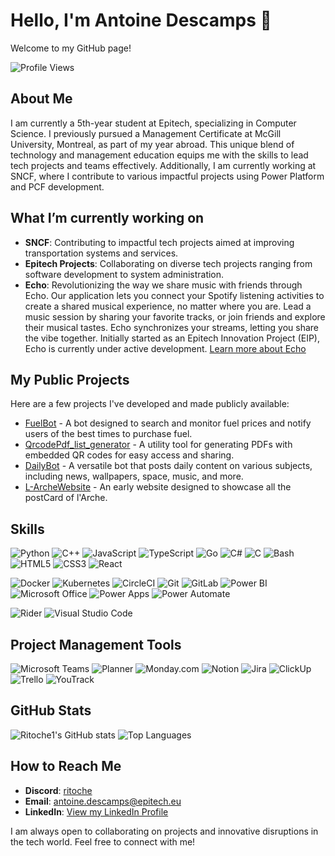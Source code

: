 # Hello, I'm Antoine Descamps 👋
Welcome to my GitHub page!

![Profile Views](https://komarev.com/ghpvc/?username=Ritoche1&color=brightgreen)

## About Me
I am currently a 5th-year student at Epitech, specializing in Computer Science. I previously pursued a Management Certificate at McGill University, Montreal, as part of my year abroad. This unique blend of technology and management education equips me with the skills to lead tech projects and teams effectively. Additionally, I am currently working at SNCF, where I contribute to various impactful projects using Power Platform and PCF development.

## What I’m currently working on
- **SNCF**: Contributing to impactful tech projects aimed at improving transportation systems and services.
- **Epitech Projects**: Collaborating on diverse tech projects ranging from software development to system administration.
- **Echo**: Revolutionizing the way we share music with friends through Echo. Our application lets you connect your Spotify listening activities to create a shared musical experience, no matter where you are. Lead a music session by sharing your favorite tracks, or join friends and explore their musical tastes. Echo synchronizes your streams, letting you share the vibe together. Initially started as an Epitech Innovation Project (EIP), Echo is currently under active development. [Learn more about Echo](https://echo-app.fr/)

## My Public Projects
Here are a few projects I've developed and made publicly available:
- [FuelBot](https://github.com/Ritoche1/FuelBot) - A bot designed to search and monitor fuel prices and notify users of the best times to purchase fuel.
- [QrcodePdf_list_generator](https://github.com/Ritoche1/QrcodePdf_list_generator) - A utility tool for generating PDFs with embedded QR codes for easy access and sharing.
- [DailyBot](https://github.com/Ritoche1/DailyBot) - A versatile bot that posts daily content on various subjects, including news, wallpapers, space, music, and more.
- [L-ArcheWebsite](https://github.com/Ritoche1/L-ArcheWebsite) - An early website designed to showcase all the postCard of l'Arche.

## Skills
![Python](https://img.shields.io/badge/Python-3776AB?style=for-the-badge&logo=python&logoColor=white)
![C++](https://img.shields.io/badge/C++-00599C?style=for-the-badge&logo=cplusplus&logoColor=white)
![JavaScript](https://img.shields.io/badge/JavaScript-F7DF1E?style=for-the-badge&logo=javascript&logoColor=black)
![TypeScript](https://img.shields.io/badge/TypeScript-007ACC?style=for-the-badge&logo=typescript&logoColor=white)
![Go](https://img.shields.io/badge/Go-00ADD8?style=for-the-badge&logo=go&logoColor=white)
![C#](https://img.shields.io/badge/C%23-239120?style=for-the-badge&logo=csharp&logoColor=white)
![C](https://img.shields.io/badge/C-A8B9CC?style=for-the-badge&logo=c&logoColor=black)
![Bash](https://img.shields.io/badge/Bash-4EAA25?style=for-the-badge&logo=gnu-bash&logoColor=white)
![HTML5](https://img.shields.io/badge/HTML5-E34F26?style=for-the-badge&logo=html5&logoColor=white)
![CSS3](https://img.shields.io/badge/CSS3-1572B6?style=for-the-badge&logo=css3&logoColor=white)
![React](https://img.shields.io/badge/React-61DAFB?style=for-the-badge&logo=react&logoColor=black)

![Docker](https://img.shields.io/badge/Docker-2496ED?style=for-the-badge&logo=docker&logoColor=white)
![Kubernetes](https://img.shields.io/badge/Kubernetes-326CE5?style=for-the-badge&logo=kubernetes&logoColor=white)
![CircleCI](https://img.shields.io/badge/CircleCI-343434?style=for-the-badge&logo=circleci&logoColor=white)
![Git](https://img.shields.io/badge/Git-F05032?style=for-the-badge&logo=git&logoColor=white)
![GitLab](https://img.shields.io/badge/GitLab-330F63?style=for-the-badge&logo=gitlab&logoColor=white)
![Power BI](https://img.shields.io/badge/Power%20BI-F2C811?style=for-the-badge&logo=powerbi&logoColor=black)
![Microsoft Office](https://img.shields.io/badge/Microsoft_Office-D83B01?style=for-the-badge&logo=microsoft-office&logoColor=white)
![Power Apps](https://img.shields.io/badge/Power%20Apps-742774?style=for-the-badge&logo=powerapps&logoColor=white)
![Power Automate](https://img.shields.io/badge/Power%20Automate-0066FF?style=for-the-badge&logo=powerautomate&logoColor=white)

![Rider](https://img.shields.io/badge/Rider-000000?style=for-the-badge&logo=rider&logoColor=white)
![Visual Studio Code](https://img.shields.io/badge/Visual%20Studio%20Code-007ACC?style=for-the-badge&logo=visual-studio-code&logoColor=white)

## Project Management Tools
![Microsoft Teams](https://img.shields.io/badge/Microsoft_Teams-6264A7?style=for-the-badge&logo=microsoft-teams&logoColor=white)
![Planner](https://img.shields.io/badge/Planner-3178C6?style=for-the-badge&logo=microsoft-planner&logoColor=white)
![Monday.com](https://img.shields.io/badge/Monday.com-FFCA28?style=for-the-badge&logo=monday&logoColor=black)
![Notion](https://img.shields.io/badge/Notion-000000?style=for-the-badge&logo=notion&logoColor=white)
![Jira](https://img.shields.io/badge/Jira-0052CC?style=for-the-badge&logo=jira&logoColor=white)
![ClickUp](https://img.shields.io/badge/ClickUp-7B68EE?style=for-the-badge&logo=clickup&logoColor=white)
![Trello](https://img.shields.io/badge/Trello-0079BF?style=for-the-badge&logo=trello&logoColor=white)
![YouTrack](https://img.shields.io/badge/YouTrack-000000?style=for-the-badge&logo=youtrack&logoColor=white)

## GitHub Stats

![Ritoche1's GitHub stats](https://github-readme-stats.vercel.app/api?username=Ritoche1&show_icons=true&theme=radical)
![Top Languages](https://github-readme-stats.vercel.app/api/top-langs/?username=Ritoche1&layout=compact&theme=radical)

## How to Reach Me
- **Discord**: [ritoche](https://discordapp.com/users/463075242504486913)
- **Email**: [antoine.descamps@epitech.eu](mailto:antoine.descamps@epitech.eu)
- **LinkedIn**: [View my LinkedIn Profile](https://www.linkedin.com/in/antoine-descamps-pro/)

I am always open to collaborating on projects and innovative disruptions in the tech world. Feel free to connect with me!
